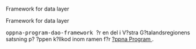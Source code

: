 
<td id="wikicontent" class="psdescription">
  <p>
    Framework for data layer 
  </p>
</td>

<td id="wikicontent" class="psdescription">
  <p>
    Framework for data layer 
  </p>
</td>

  <p>
    <tt>
      oppna-program-dao-framework
    </tt>
     ?r en del i V?stra G?talandsregionens satsning p? ?ppen k?llkod inom ramen f?r 
    <a href="https://github.com/Vastra-Gotalandsregionen//oppna-program">
      ?ppna Program
    </a>
    . 
  </p>